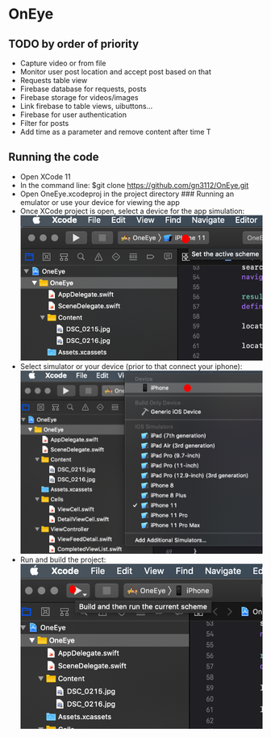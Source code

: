 # OnEye

## TODO by order of priority
- Capture video or from file
- Monitor user post location and accept post based on that
- Requests table view 
- Firebase database for requests, posts
- Firebase storage for videos/images
- Link firebase to table views, uibuttons... 
- Firebase for user authentication
- Filter for posts
- Add time as a parameter and remove content after time T


## Running the code
- Open XCode 11
- In the command line: $git clone https://github.com/gn3112/OnEye.git 
- Open OneEye.xcodeproj in the project directory
### Running an emulator or use your device for viewing the app
- Once XCode project is open, select a device for the app simulation:
![alt text](helper1.png)
- Select simulator or your device (prior to that connect your iphone):
![alt text](helper2.png)
- Run and build the project:
![alt text](helper3.png)
